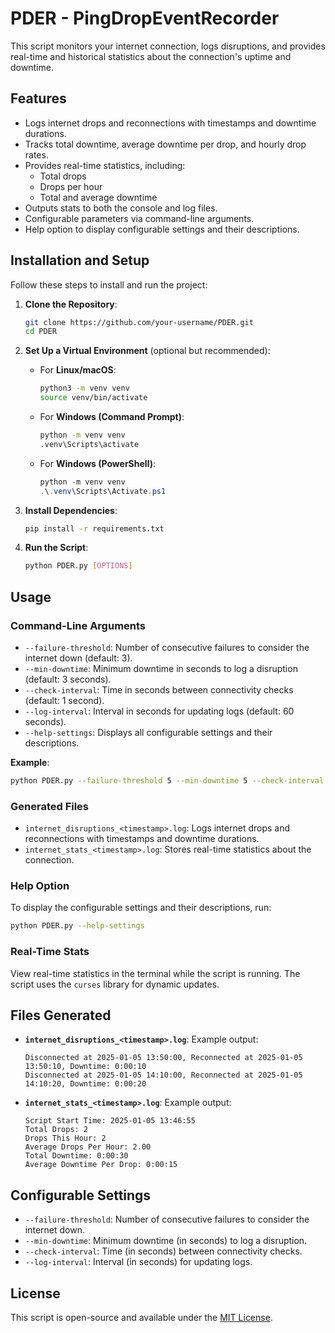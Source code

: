 # PDER - PingDropEventRecorder

This script monitors your internet connection, logs disruptions, and provides real-time and historical statistics about the connection's uptime and downtime.

## Features

- Logs internet drops and reconnections with timestamps and downtime durations.
- Tracks total downtime, average downtime per drop, and hourly drop rates.
- Provides real-time statistics, including:
  - Total drops
  - Drops per hour
  - Total and average downtime
- Outputs stats to both the console and log files.
- Configurable parameters via command-line arguments.
- Help option to display configurable settings and their descriptions.

## Installation and Setup

Follow these steps to install and run the project:

1. **Clone the Repository**:
   ```bash
   git clone https://github.com/your-username/PDER.git
   cd PDER
   ```

2. **Set Up a Virtual Environment** (optional but recommended):
   - For **Linux/macOS**:
     ```bash
     python3 -m venv venv
     source venv/bin/activate
     ```
   - For **Windows (Command Prompt)**:
     ```cmd
     python -m venv venv
     .venv\Scripts\activate
     ```
   - For **Windows (PowerShell)**:
     ```powershell
     python -m venv venv
     .\.venv\Scripts\Activate.ps1
     ```

3. **Install Dependencies**:
   ```bash
   pip install -r requirements.txt
   ```

4. **Run the Script**:
   ```bash
   python PDER.py [OPTIONS]
   ```

## Usage

### Command-Line Arguments

- `--failure-threshold`: Number of consecutive failures to consider the internet down (default: 3).
- `--min-downtime`: Minimum downtime in seconds to log a disruption (default: 3 seconds).
- `--check-interval`: Time in seconds between connectivity checks (default: 1 second).
- `--log-interval`: Interval in seconds for updating logs (default: 60 seconds).
- `--help-settings`: Displays all configurable settings and their descriptions.

**Example**:
```bash
python PDER.py --failure-threshold 5 --min-downtime 5 --check-interval 2 --log-interval 120
```

### Generated Files

- `internet_disruptions_<timestamp>.log`: Logs internet drops and reconnections with timestamps and downtime durations.
- `internet_stats_<timestamp>.log`: Stores real-time statistics about the connection.

### Help Option

To display the configurable settings and their descriptions, run:
```bash
python PDER.py --help-settings
```

### Real-Time Stats

View real-time statistics in the terminal while the script is running. The script uses the `curses` library for dynamic updates.

## Files Generated

- **`internet_disruptions_<timestamp>.log`**:
  Example output:
  ```
  Disconnected at 2025-01-05 13:50:00, Reconnected at 2025-01-05 13:50:10, Downtime: 0:00:10
  Disconnected at 2025-01-05 14:10:00, Reconnected at 2025-01-05 14:10:20, Downtime: 0:00:20
  ```

- **`internet_stats_<timestamp>.log`**:
  Example output:
  ```
  Script Start Time: 2025-01-05 13:46:55
  Total Drops: 2
  Drops This Hour: 2
  Average Drops Per Hour: 2.00
  Total Downtime: 0:00:30
  Average Downtime Per Drop: 0:00:15
  ```

## Configurable Settings

- `--failure-threshold`: Number of consecutive failures to consider the internet down.
- `--min-downtime`: Minimum downtime (in seconds) to log a disruption.
- `--check-interval`: Time (in seconds) between connectivity checks.
- `--log-interval`: Interval (in seconds) for updating logs.

## License

This script is open-source and available under the [MIT License](LICENSE).
